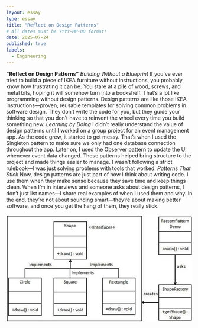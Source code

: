 ```yaml
---
layout: essay
type: essay
title: "Reflect on Design Patterns"
# All dates must be YYYY-MM-DD format!
date: 2025-07-24
published: true
labels:
  - Engineering
---
```




**"Reflect on Design Patterns"**
*Building Without a Blueprint*
If you’ve ever tried to build a piece of IKEA furniture without instructions, you probably know how frustrating it can be. You stare at a pile of wood, screws, and metal bits, hoping it will somehow turn into a bookshelf. That’s a lot like programming without design patterns. Design patterns are like those IKEA instructions—proven, reusable templates for solving common problems in software design. They don’t write the code for you, but they guide your thinking so that you don’t have to reinvent the wheel every time you build something new.
*Learning by Doing*
I didn’t really understand the value of design patterns until I worked on a group project for an event management app. As the code grew, it started to get messy. That’s when I used the Singleton pattern to make sure we only had one database connection throughout the app. Later on, I used the Observer pattern to update the UI whenever event data changed. These patterns helped bring structure to the project and made things easier to manage. I wasn’t following a strict rulebook—I was just solving problems with tools that worked.
*Patterns That Stick*
Now, design patterns are just part of how I think about writing code. I use them when they make sense because they save time and keep things clean. When I’m in interviews and someone asks about design patterns, I don’t just list names—I share real examples of when I used them and why. In the end, they’re not about sounding smart—they’re about making better software, and once you get the hang of them, they really stick.


<img class="img-fluid" src="../img/designpatterns.jpg">
